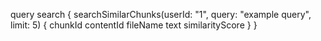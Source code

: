 query search {
  searchSimilarChunks(userId: "1", query: "example query", limit: 5) {
    chunkId
    contentId
    fileName
    text
    similarityScore
  }
}
